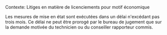 Contexte: Litiges en matière de licenciements  pour motif économique

Les mesures de mise en état sont exécutées dans un délai n'excédant pas trois mois. Ce délai ne peut être prorogé par le bureau de jugement que sur la demande motivée du technicien ou du conseiller rapporteur commis.